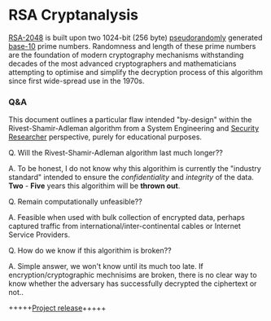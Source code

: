 <h1>RSA Cryptanalysis</h1>

[RSA-2048](https://en.wikipedia.org/wiki/RSA_numbers#RSA-2048) is built upon two 1024-bit (256 byte) [pseudorandomly](https://en.wikipedia.org/wiki/Pseudorandom_number_generator) generated [base-10](https://en.wikipedia.org/wiki/Decimal) prime numbers. Randomness and length of these prime numbers are the foundation of modern cryptography mechanisms withstanding decades of the most advanced cryptographers and mathematicians attempting to optimise and simplify the decryption process of this algorithm since first wide-spread use in the 1970s.

<h3>Q&A</h3>

This document outlines a particular flaw intended "by-design" within the Rivest-Shamir-Adleman algorithm from a System Engineering and [Security Researcher](https://www.ziprecruiter.com/Career/Security-Researcher/What-Is-How-to-Become) perspective, purely for educational purposes.

Q. Will the Rivest-Shamir-Adleman algorithm last much longer??

A. To be honest, I do not know why this algorithim is currently the "industry standard" intended to ensure the *confidentiality* and *integrity* of the data. **Two** - **Five** years this algorithim will be **thrown out**.

Q. Remain computationally unfeasible??

A. Feasible when used with bulk collection of encrypted data, perhaps captured traffic from international/inter-continental cables or Internet Service Providers.

Q. How do we know if this algorithim is broken??

A. Simple answer, we won't know until its much too late. If encryption/cryptographic mechnisims are broken, there is no clear way to know whether the adversary has successfully decrypted the ciphertext or not..

+++++[Project release](https://github.com/danielcunn123/RSAD)+++++
